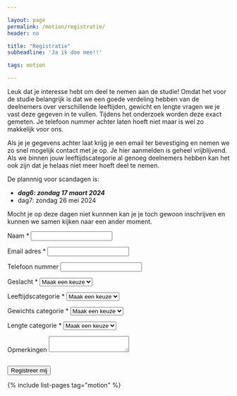 ```yaml
---

layout: page
permalink: /motion/registratie/
header: no

title: "Registratie"
subheadline: 'Ja ik doe mee!!'

tags: motion

---
```


Leuk dat je interesse hebt om deel te nemen aan de studie! Omdat het voor de studie belangrijk is dat we een goede verdeling hebben van de deelnemers over verschillende leeftijden, gewicht en lengte vragen we je vast deze gegeven in te vullen. Tijdens het onderzoek worden deze exact gemeten. Je telefoon nummer achter laten hoeft niet maar is wel zo makkelijk voor ons.

Als je je gegevens achter laat krijg je een email ter bevestiging en nemen we zo snel mogelijk contact met je op. Je hier aanmelden is geheel vrijblijvend. Als we binnen jouw leeftijdscategorie al genoeg deelnemers hebben kan het ook zijn dat je helaas niet meer hoeft deel te nemen.

De plannnig voor scandagen is:

- ***dag6: zondag 17 maart 2024***
- dag7: zondag 26 mei 2024

Mocht je op deze dagen niet kunnnen kan je je toch gewoon inschrijven en kunnen we samen kijken naar een ander moment.

<form
  name="RegistrationForm"
  method="POST"
  id="contact-form"
  class="contact-form"
  data-netlify="true"
  action="/motion/bedankt"
>
  <input type="hidden" name="subject" value="Motion Registratie" />
  <p class="form-row">
    <label id="contact-form-name-label" for="contact-form-name" class="form-label">Naam &ast;</label>
    <input type="text" name="name" id="contact-form-name" aria-labelledby="contact-form-name-label" class="form-input"/>
  </p>
  <p class="form-row">
    <label id="contact-form-email-label" for="contact-form-email" class="form-label">Email adres &ast;</label>
    <input type="email" name="email" id="contact-form-email" aria-labelledby="contact-form-email-label" class="form-input" required/>
  </p>
  <p class="form-row">
    <label id="contact-form-phone-label" for="contact-form-phone" class="form-label">Telefoon nummer</label>
    <input type="phone" name="phone" id="contact-form-phone" aria-labelledby="contact-form-phone-label" class="form-input"/>
  </p>
  <p class="form-row">
    <label id="contact-form-gender-label" for="contact-form-gender" class="form-label">Geslacht &ast;</label>
    <select name="gender" id="contact-form-gender" aria-labelledby="contact-form-gender-label" class="form-input" required>
      <option value="">Maak een keuze</option>
      <option value="Man">Man</option>
      <option value="Vrouw">Vrouw</option>
    </select>
  </p>
  <p class="form-row">
    <label id="contact-form-age-label" for="contact-form-age" class="form-label">Leeftijdscategorie &ast;</label>
    <select name="age" id="contact-form-age" aria-labelledby="contact-form-age-label" class="form-input" required>
      <option value="">Maak een keuze</option>
      <option value="16-20">16-20</option>
      <option value="21-25">21-25</option>
      <option value="26-30">26-30</option>
      <option value="31-35">31-35</option>
      <option value="36-40">36-40</option>
      <option value="41-45">41-45</option>
      <option value="46-50">46-50</option>
      <option value="51-55">51-55</option>
      <option value="56-60">56-60</option>
    </select>
  </p>
  <p class="form-row">
    <label id="contact-form-weight-label" for="contact-form-weight" class="form-label">Gewichts categorie &ast; </label>
    <select name="weight" id="contact-form-weight" aria-labelledby="contact-form-weight-label" class="form-input" required>
      <option value="">Maak een keuze</option>
      <option value="< 50">50- kg</option>
      <option value="50-55">50-55 kg</option>
      <option value="55-60">55-60 kg</option>
      <option value="60-65">60-65 kg</option>
      <option value="65-70">65-70 kg</option>
      <option value="70-75">70-75 kg</option>
      <option value="75-80">75-80 kg</option>
      <option value="80-85">80-85 kg</option>
      <option value="85-90">85-90 kg</option>
      <option value="90-95">90-95 kg</option>
      <option value="95-100">95-100 kg</option>
      <option value="100-105">100-105 kg</option>
      <option value="105-110">105-110 kg</option>
      <option value="110-115">110-115 kg</option>
      <option value="115-120">115-120 kg</option>
      <option value="120 <">120+ kg</option>
    </select>
  </p>
  <p class="form-row">
    <label id="contact-form-height-label" for="contact-form-height" class="form-label">Lengte categorie &ast; </label>
    <select name="height" id="contact-form-height" aria-labelledby="contact-form-height-label" class="form-input" required>
      <option value="">Maak een keuze</option>
      <option value="< 150">150- cm</option>
      <option value="150-155">150-155 cm</option>
      <option value="155-160">155-160 cm</option>
      <option value="160-165">160-165 cm</option>
      <option value="165-170">165-170 cm</option>
      <option value="170-175">170-175 cm</option>
      <option value="175-180">175-180 cm</option>
      <option value="180-185">180-185 cm</option>
      <option value="185-190">185-190 cm</option>
      <option value="190-195">190-195 cm</option>
      <option value="195-200">195-200 cm</option>
      <option value="200 <">200+ cm</option>
    </select>
  </p>
  <p class="form-row">
    <label id="contact-form-message-label" for="contact-form-message" class="form-label">Opmerkingen</label>
    <textarea name="message" id="contact-form-message" aria-labelledby="contact-form-message-label" class="form-textarea" rows="2"></textarea>
  </p>
  <p class="form-row"><div data-netlify-recaptcha="true" class="form-row"></div></p>
  <p class="hidden" style="visibility: hidden; height: 0;">
    <label id="contact-form-bot-label">Don't fill this out if you're human: <input name="" aria-labelledby="contact-form-bot-label" /></label>
  </p>
  <p class="form-row form-submit">
    <button type="submit" class="button">Registreer mij</button>
  </p>
</form>

{% include list-pages tag="motion" %}
